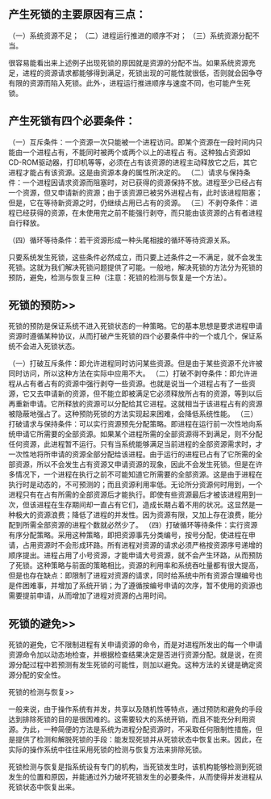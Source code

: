## 产生死锁的主要原因有三点：

（一）系统资源不足；
（二）进程运行推进的顺序不对；
（三）系统资源分配不当。

很容易能看出来上述例子出现死锁的原因就是资源的分配不当。如果系统资源充足，进程的资源请求都能够得到满足，死锁出现的可能性就很低，否则就会因争夺有限的资源而陷入死锁。此外·，进程运行推进顺序与速度不同，也可能产生死锁。

## 产生死锁有四个必要条件：

（一）互斥条件：一个资源一次只能被一个进程访问。即某个资源在一段时间内只能由一个进程占有，不能同时被两个或两个以上的进程占 有。这种独占资源如CD-ROM驱动器，打印机等等，必须在占有该资源的进程主动释放它之后，其它进程才能占有该资源。这是由资源本身的属性所决定的。
（二）请求与保持条件：一个进程因请求资源而阻塞时，对已获得的资源保持不放。进程至少已经占有一个资源，但又申请新的资源；由于该资源已被另外进程占有，此时该进程阻塞；但是，它在等待新资源之时，仍继续占用已占有的资源。
（三）不剥夺条件：进程已经获得的资源，在未使用完之前不能强行剥夺，而只能由该资源的占有者进程自行释放。

（四）循环等待条件：若干资源形成一种头尾相接的循环等待资源关系。

只要系统发生死锁，这些条件必然成立，而只要上述条件之一不满足，就不会发生死锁。这就为我们解决死锁问题提供了可能。一般地，解决死锁的方法分为死锁的预防，避免，检测与恢复三种（注意：死锁的检测与恢复是一个方法）。

## 死锁的预防>>

死锁的预防是保证系统不进入死锁状态的一种策略。它的基本思想是要求进程申请资源时遵循某种协议，从而打破产生死锁的四个必要条件中的一个或几个，保证系统不会进入死锁状态。

（一）打破互斥条件：即允许进程同时访问某些资源。但是由于某些资源不允许被同时访问，所以这种方法在实际中应用不大。
（二）打破不剥夺条件：即允许进程从占有者占有的资源中强行剥夺一些资源。也就是说当一个进程占有了一些资源，它又去申请新的资源，但不能立即被满足它必须释放所占有的资源，等到以后再重新申请。它所释放的资源可以分配给其它进程。这就相当于该进程占有的资源被隐蔽地强占了。这种预防死锁的方法实现起来困难，会降低系统性能。
（三）打破请求与保持条件：可以实行资源预先分配策略。即进程在运行前一次性地向系统申请它所需要的全部资源。如果某个进程所需的全部资源得不到满足，则不分配任何资源，此进程暂不运行。只有当系统能够满足当前进程的全部资源需求时，才一次性地将所申请的资源全部分配给该进程。由于运行的进程已占有了它所需的全部资源，所以不会发生占有资源又申请资源的现象，因此不会发生死锁。但是在许多情况下，一个进程在执行之前不可能知道它所需要的全部资源。这是由于进程在执行时是动态的，不可预测的；而且资源利用率低。无论所分资源何时用到，一个进程只有在占有所需的全部资源后才能执行。即使有些资源最后才被该进程用到一次，但该进程在生存期间却一直占有它们，造成长期占着不用的状况。这显然是一种极大的资源浪费；降低了进程的并发性。因为资源有限，又加上存在浪费，能分配到所需全部资源的进程个数就必然少了。
（四）打破循环等待条件：实行资源有序分配策略。采用这种策略，即把资源事先分类编号，按号分配，使进程在申请，占用资源时不会形成环路。所有进程对资源的请求必须严格按资源序号递增的顺序提出。进程占用了小号资源，才能申请大号资源，就不会产生环路，从而预防了死锁。这种策略与前面的策略相比，资源的利用率和系统吞吐量都有很大提高，但是也存在缺点：即限制了进程对资源的请求，同时给系统中所有资源合理编号也是件困难事，并增加了系统开销；为了遵循按编号申请的次序，暂不使用的资源也需要提前申请，从而增加了进程对资源的占用时间。

## 死锁的避免>>

死锁的避免，它不限制进程有关申请资源的命令，而是对进程所发出的每一个申请资源命令加以动态地检查，并根据检查结果决定是否进行资源分配。就是说，在资源分配过程中若预测有发生死锁的可能性，则加以避免。这种方法的关键是确定资源分配的安全性。

死锁的检测与恢复>>

一般来说，由于操作系统有并发，共享以及随机性等特点，通过预防和避免的手段达到排除死锁的目的是很困难的。这需要较大的系统开销，而且不能充分利用资源。为此，一种简便的方法是系统为进程分配资源时，不采取任何限制性措施，但是提供了检测和解脱死锁的手段：能发现死锁并从死锁状态中恢复出来。因此，在实际的操作系统中往往采用死锁的检测与恢复方法来排除死锁。

死锁检测与恢复是指系统设有专门的机构，当死锁发生时，该机构能够检测到死锁发生的位置和原因，并能通过外力破坏死锁发生的必要条件，从而使得并发进程从死锁状态中恢复出来。

